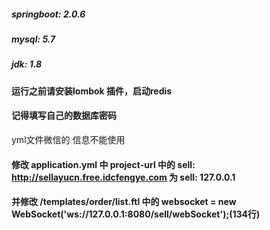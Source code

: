 ##### springboot: 2.0.6
##### mysql: 5.7
##### jdk: 1.8


#### 运行之前请安装lombok 插件，启动redis

#### 记得填写自己的数据库密码

yml文件微信的 信息不能使用

#### 修改 application.yml 中 project-url 中的 sell: http://sellayucn.free.idcfengye.com 为 sell: 127.0.0.1
#### 并修改 /templates/order/list.ftl 中的 websocket = new WebSocket('ws://127.0.0.1:8080/sell/webSocket');(134行)
 
